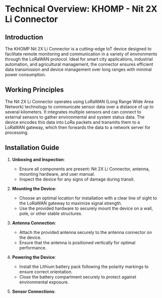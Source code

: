 # Technical Overview: KHOMP - Nit 2X Li Connector

## Introduction

The KHOMP Nit 2X Li Connector is a cutting-edge IoT device designed to facilitate remote monitoring and communication in a variety of environments through the LoRaWAN protocol. Ideal for smart city applications, industrial automation, and agricultural management, the connector ensures efficient data transmission and device management over long ranges with minimal power consumption.

## Working Principles

The Nit 2X Li Connector operates using LoRaWAN (Long Range Wide Area Network) technology to communicate sensor data over a distance of up to several kilometers. It integrates multiple sensors and can connect to external sensors to gather environmental and system status data. The device encodes this data into LoRa packets and transmits them to a LoRaWAN gateway, which then forwards the data to a network server for processing.

## Installation Guide

1. **Unboxing and Inspection**:
   - Ensure all components are present: Nit 2X Li Connector, antenna, mounting hardware, and user manual.
   - Inspect the device for any signs of damage during transit.

2. **Mounting the Device**:
   - Choose an optimal location for installation with a clear line of sight to the LoRaWAN gateway to maximize signal strength.
   - Use the provided hardware to securely mount the device on a wall, pole, or other stable structures.

3. **Antenna Connection**:
   - Attach the provided antenna securely to the antenna connector on the device.
   - Ensure that the antenna is positioned vertically for optimal performance.

4. **Powering the Device**:
   - Install the Lithium battery pack following the polarity markings to ensure correct orientation.
   - Close the battery compartment securely to protect against environmental exposure.

5. **Sensor Connections**:
